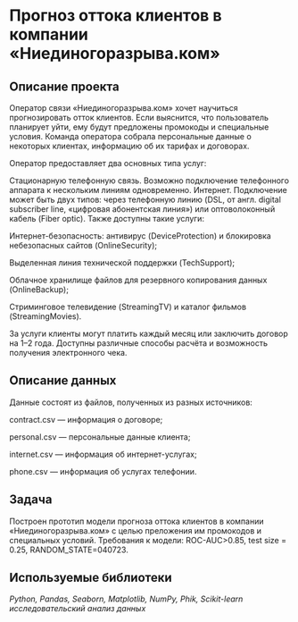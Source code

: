 # Прогноз оттока клиентов в компании «Ниединогоразрыва.ком»

## Описание проекта

Оператор связи «Ниединогоразрыва.ком» хочет научиться прогнозировать отток клиентов. Если выяснится, что пользователь планирует уйти, ему будут предложены промокоды и специальные условия. Команда оператора собрала персональные данные о некоторых клиентах, информацию об их тарифах и договорах.

Оператор предоставляет два основных типа услуг:

Стационарную телефонную связь. Возможно подключение телефонного аппарата к нескольким линиям одновременно.
Интернет. Подключение может быть двух типов: через телефонную линию (DSL, от англ. digital subscriber line, «цифровая абонентская линия») или оптоволоконный кабель (Fiber optic).
Также доступны такие услуги:

Интернет-безопасность: антивирус (DeviceProtection) и блокировка небезопасных сайтов (OnlineSecurity);

Выделенная линия технической поддержки (TechSupport);

Облачное хранилище файлов для резервного копирования данных (OnlineBackup);

Стриминговое телевидение (StreamingTV) и каталог фильмов (StreamingMovies).

За услуги клиенты могут платить каждый месяц или заключить договор на 1–2 года. Доступны различные способы расчёта и возможность получения электронного чека.

## Описание данных

Данные состоят из файлов, полученных из разных источников:

contract.csv — информация о договоре;

personal.csv — персональные данные клиента;

internet.csv — информация об интернет-услугах;

phone.csv — информация об услугах телефонии.

## Задача

Построен прототип модели прогноза оттока клиентов в компании «Ниединогоразрыва.ком» с целью преложения им промокодов и специальных условий. Требования к модели: ROC-AUC>0.85, test size = 0.25, RANDOM_STATE=040723.

## Используемые библиотеки
*Python, Pandas, Seaborn, Matplotlib, NumPy, Phik, Scikit-learn исследовательский анализ данных*

